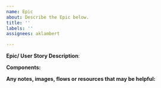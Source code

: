 ```yaml
---
name: Epic
about: Describe the Epic below.
title: ''
labels: ''
assignees: aklambert

---
```


**Epic/ User Story Description**:

**Components:**

**Any notes, images, flows or resources that may be helpful:**
